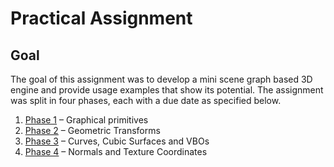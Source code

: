 # Practical Assignment

## Goal
The goal of this assignment was to develop a mini scene graph based 3D engine and provide usage examples that show its potential. The assignment was split in four phases, each with a due date as specified below.

1. [Phase 1](Phase1/) – Graphical primitives
2. [Phase 2](Phase2/) – Geometric Transforms
3. [Phase 3](Phase3/) – Curves, Cubic Surfaces and VBOs
4. [Phase 4](Phase4/) – Normals and Texture Coordinates